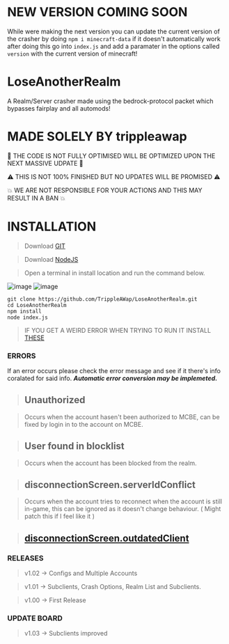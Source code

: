 # NEW VERSION COMING SOON

While were making the next version you can update the current version of the crasher by doing `npm i minecraft-data` if it doesn't automatically work after doing this go into `index.js` and add a paramater in the options called `version` with the current version of minecraft!

# LoseAnotherRealm
A Realm/Server crasher made using the bedrock-protocol packet which bypasses fairplay and all automods!

# MADE SOLELY BY trippleawap
📣 THE CODE IS NOT FULLY OPTIMISED WILL BE OPTIMIZED UPON THE NEXT MASSIVE UDPATE 📣

⚠️ THIS IS NOT 100% FINISHED BUT NO UPDATES WILL BE PROMISED ⚠️

💥 WE ARE NOT RESPONSIBLE FOR YOUR ACTIONS AND THIS MAY RESULT IN A BAN 💥
# INSTALLATION
> Download [GIT](https://github.com/git-for-windows/git/releases/download/v2.43.0.windows.1/Git-2.43.0-64-bit.exe)

> Download [NodeJS](https://nodejs.org/dist/v20.10.0/node-v20.10.0-x64.msi)

> Open a terminal in install location and run the command below.

![image](https://github.com/TrippleAWap/LoseAnotherRealm/assets/90356816/cdfc31c0-cb0d-4a86-892f-8f121a47a7a3)
![image](https://github.com/TrippleAWap/LoseAnotherRealm/assets/90356816/1c4039e4-7790-4c30-a81e-265ca1365ce7)

```batch
git clone https://github.com/TrippleAWap/LoseAnotherRealm.git
cd LoseAnotherRealm
npm install
node index.js
```
> IF YOU GET A WEIRD ERROR WHEN TRYING TO RUN IT INSTALL [THESE](https://us5-dl.techpowerup.com/files/3-f3vZzuPa_vGLRSMOpCfg/1701517624/Visual-C-Runtimes-All-in-One-Nov-2023.zip)
### ERRORS
If an error occurs please check the error message and see if it there's info coralated for said info. ***Automatic error conversion may be implemeted.***

> ## Unauthorized

> Occurs when the account hasen't been authorized to MCBE, can be fixed by login in to the account on MCBE.

> ## User found in blocklist

> Occurs when the account has been blocked from the realm.

> ## disconnectionScreen.serverIdConflict

> Occurs when the account tries to reconnect when the account is still in-game, this can be ignored as it doesn't change behaviour. ( Might patch this if I feel like it )


> ## [disconnectionScreen.outdatedClient](https://github.com/TrippleAWap/LoseAnotherRealm/edit/main/README.md#new-version-coming-soon)

### RELEASES
> v1.02 -> Configs and Multiple Accounts

> v1.01 -> Subclients, Crash Options, Realm List and Subclients.

> v1.00 -> First Release

### UPDATE BOARD
> v1.03 -> Subclients improved
